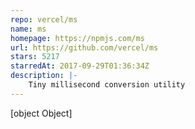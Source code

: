 ```yaml
---
repo: vercel/ms
name: ms
homepage: https://npmjs.com/ms
url: https://github.com/vercel/ms
stars: 5217
starredAt: 2017-09-29T01:36:34Z
description: |-
    Tiny millisecond conversion utility
---
```


[object Object]
